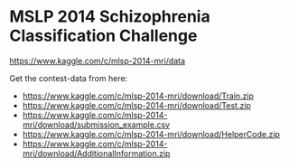 MSLP 2014 Schizophrenia Classification Challenge
================================================
https://www.kaggle.com/c/mlsp-2014-mri/data

Get the contest-data from here: 
 - https://www.kaggle.com/c/mlsp-2014-mri/download/Train.zip
 - https://www.kaggle.com/c/mlsp-2014-mri/download/Test.zip
 - https://www.kaggle.com/c/mlsp-2014-mri/download/submission_example.csv
 - https://www.kaggle.com/c/mlsp-2014-mri/download/HelperCode.zip
 - https://www.kaggle.com/c/mlsp-2014-mri/download/AdditionalInformation.zip
